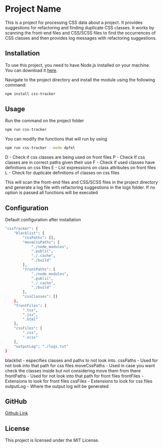# Project Name

This is a project for processing CSS data about a project. It provides suggestions for refactoring and finding duplicate CSS classes. It works by scanning the front-end files and CSS/SCSS files to find the occurrences of CSS classes and then provides log messages with refactoring suggestions.

## Installation

To use this project, you need to have Node.js installed on your machine. You can download it [here](https://nodejs.org/).

Navigate to the project directory and install the module using the following command:

```bash
npm install css-tracker
```

## Usage

Run the command on the project folder

```bash
npm run css-tracker
```

You can modify the functions that will run by using

```bash
npm run css-tracker --mode dpfel
```

D - Check if css classes are being used on front files
P - Check If css classes are in correct paths given their use
F - Check if used classes have definitions on css files
E - List expressions on class attributes on front files
L - Check for duplicate definitions of classes on css files

This will scan the front-end files and CSS/SCSS files in the project directory and generate a log file with refactoring suggestions in the logs folder.
If no option is passed all functions will be executed

## Configuration

Default configuration after installation

```bash
"cssTracker": {
    "blacklist": {
        "cssPaths": [],
        "moveCssPaths": [
            "./node_modules",
            ".public",
            "./.cache",
            "./build"
        ],
        "frontPaths": [
            "./node_modules",
            ".public",
            "./.cache",
            "./build"
        ],
        "cssClasses": []
    },
    "frontFiles": [
        ".tsx",
        ".jsx",
        ".html"
    ],
    "cssFiles": [
        ".css",
        ".scss"
    ],
    "outputLog": "./logs.txt"
}
```

blacklist - especifies classes and paths to not look into.
    cssPaths - Used for not look into that path for css files
    moveCssPaths - Used in case you want check the classes inside but not considering move them from there
    frontPaths - Used for not look into that path for front files
frontFiles - Extensions to look for front files
cssFiles - Extensions to look for css files
outputLog - Where the output log will be generated

## GitHub

[Github Link](https://github.com/Raprogue/CssTracker)

## License

This project is licensed under the MIT License.

